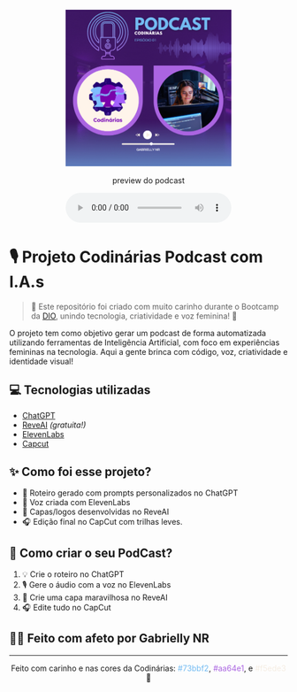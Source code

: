 <p align="center">
<img 
    src="./assets/codinarias-image.png"
    width="300"
/>
</p>

<p align="center">
    preview do podcast
</p>

<div align="center">
    <audio src="output/podcast_editado.MP3" controls title="Podcast editado"></audio>
</div>

# 🎙️ Projeto Codinárias Podcast com I.A.s

> 🌟 Este repositório foi criado com muito carinho durante o Bootcamp da [DIO](https://dio.me), unindo tecnologia, criatividade e voz feminina! 💜

O projeto tem como objetivo gerar um podcast de forma automatizada utilizando ferramentas de Inteligência Artificial, com foco em experiências femininas na tecnologia. Aqui a gente brinca com código, voz, criatividade e identidade visual!

## 💻 Tecnologias utilizadas

- [ChatGPT](https://chat.openai.com/) 
- [ReveAI](https://www.reveai.com/) *(gratuita!)*
- [ElevenLabs](https://beta.elevenlabs.io/)
- [Capcut](https://www.capcut.com/pt-br/)

## ✨ Como foi esse projeto?

- 💬 Roteiro gerado com prompts personalizados no ChatGPT  
- 🎤 Voz criada com ElevenLabs  
- 🎨 Capas/logos desenvolvidas no ReveAI  
- 🎧 Edição final no CapCut com trilhas leves.  


## 🚀 Como criar o seu PodCast?


1. 💡 Crie o roteiro no ChatGPT  
2. 🎙️ Gere o áudio com a voz no ElevenLabs  
3. 🎨 Crie uma capa maravilhosa no ReveAI  
4. 🎧 Edite tudo no CapCut  

## 👩‍💻 Feito com afeto por Gabrielly NR

---

<p align="center">
    Feito com carinho e nas cores da Codinárias: <span style="color:#73bbf2">#73bbf2</span>, <span style="color:#aa64e1">#aa64e1</span>, e <span style="color:#f5ede3">#f5ede3</span> 💖
</p>
